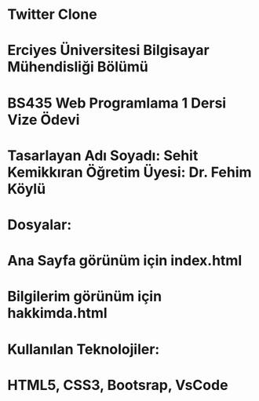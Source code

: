 # Twitter Clone
# Erciyes Üniversitesi Bilgisayar Mühendisliği Bölümü
# BS435 Web Programlama 1 Dersi Vize Ödevi
# Tasarlayan Adı Soyadı: Sehit Kemikkıran Öğretim Üyesi: Dr. Fehim Köylü
# Dosyalar:
# Ana Sayfa görünüm için index.html
# Bilgilerim görünüm için hakkimda.html
# Kullanılan Teknolojiler: 
# HTML5, CSS3, Bootsrap, VsCode
